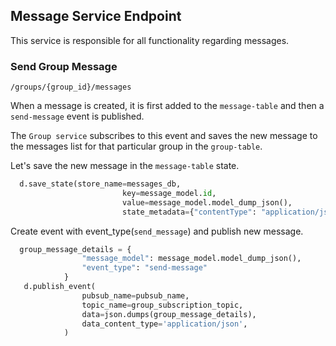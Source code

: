 ## Message Service Endpoint

This service is responsible for all functionality regarding messages.

### Send Group Message

`/groups/{group_id}/messages`

When a message is created, it is first added to the `message-table` and then a
`send-message` event is published.

The `Group service` subscribes to this event and saves the new message to the
messages list for that particular group in the `group-table`.

Let's save the new message in the `message-table` state.

```py
  d.save_state(store_name=messages_db,
                         key=message_model.id,
                         value=message_model.model_dump_json(),
                         state_metadata={"contentType": "application/json"})
```

Create event with event_type(`send_message`) and publish new message.

```py
  group_message_details = {
                "message_model": message_model.model_dump_json(),
                "event_type": "send-message"
            }
   d.publish_event(
                pubsub_name=pubsub_name,
                topic_name=group_subscription_topic,
                data=json.dumps(group_message_details),
                data_content_type='application/json',
            )
```
